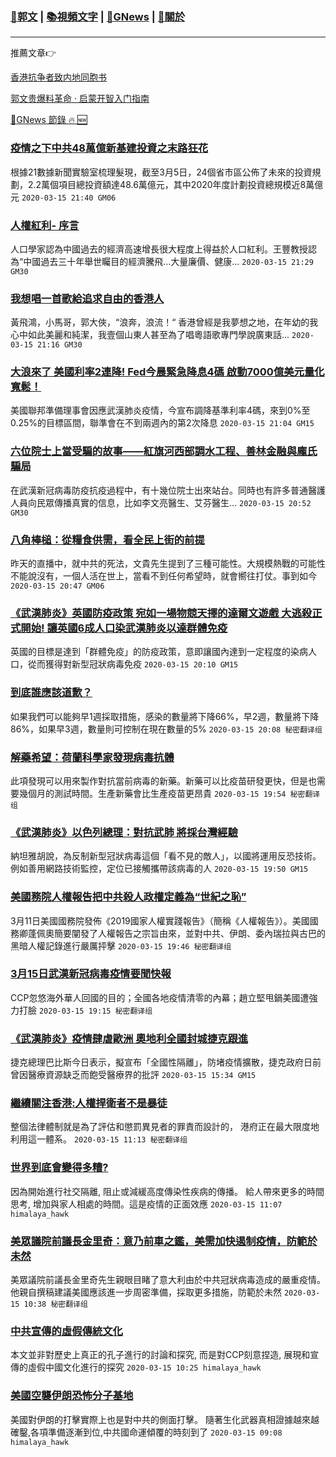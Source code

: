 ###  [:eagle:郭文](https://github.com/ourhimalayas/txt) | [:books:視頻文字](https://github.com/ourhimalayas/txt/blob/master/content/README.md) | [:newspaper:GNews](https://github.com/ourhimalayas/txt/blob/master/content/gnews/README.md) | [:pray:關於](https://github.com/ourhimalayas/home/tree/master/about)
---

推薦文章:point_right:

[香港抗争者致内地同胞书](https://github.com/ourhimalayas/news/blob/master/2019/08/a_letter_from_the_hong_kong_people.md)

[郭文贵爆料革命 · 启蒙开智入门指南](https://github.com/ourhimalayas/txt/issues/1)

[:newspaper:GNews 節錄 :fire: :new:](https://github.com/ourhimalayas/txt/blob/master/content/gnews/README.md) 



### [疫情之下中共48萬億新基建投資之末路狂花](/content/gnews/1/README.md)

根據21數據新聞實驗室梳理髮現，截至3月5日，24個省市區公佈了未來的投資規劃，2.2萬個項目總投資額達48.6萬億元，其中2020年度計劃投資總規模近8萬億元  `2020-03-15 21:40 GM06`

### [人權紅利- 序言](/content/gnews/2/README.md)

人口學家認為中國過去的經濟高速增長很大程度上得益於人口紅利。王豐教授認為“中國過去三十年舉世矚目的經濟騰飛…大量廉價、健康...  `2020-03-15 21:29 GM30`

### [我想唱一首歌給追求自由的香港人](/content/gnews/3/README.md)

黃飛鴻，小馬哥，郭大俠，“浪奔，浪流！“ 香港曾經是我夢想之地，在年幼的我心中如此美麗和純潔，我壹個山東人甚至為了唱粵語歌專門學說廣東話...  `2020-03-15 21:16 GM30`

### [大浪來了 美國利率2連降! Fed今晨緊急降息4碼 啟動7000億美元量化寬鬆！](/content/gnews/4/README.md)

美國聯邦準備理事會因應武漢肺炎疫情，今宣布調降基準利率4碼，來到0%至0.25%的目標區間，聯準會在不到兩週內的第2次降息  `2020-03-15 21:04 GM15`

### [六位院士上當受騙的故事——紅旗河西部調水工程、善林金融與龐氏騙局](/content/gnews/5/README.md)

在武漢新冠病毒防疫抗疫過程中，有十幾位院士出來站台。同時也有許多普通醫護人員向民眾傳播真實的信息，比如李文亮醫生、艾芬醫生...  `2020-03-15 20:52 GM30`

### [八角棒槌：從糧食供需，看全民上街的前提](/content/gnews/6/README.md)

昨天的直播中，就中共的死法，文貴先生提到了三種可能性。大規模熱戰的可能性不能說沒有，一個人活在世上，當看不到任何希望時，就會嚮往打仗。事到如今  `2020-03-15 20:47 GM06`

### [《武漢肺炎》英國防疫政策 宛如一場物競天擇的達爾文遊戲 大逃殺正式開始! 讓英國6成人口染武漢肺炎以達群體免疫](/content/gnews/7/README.md)

英國的目標是達到「群體免疫」的防疫政策，意即讓國內達到一定程度的染病人口，從而獲得對新型冠狀病毒免疫  `2020-03-15 20:10 GM15`

### [到底誰應該道歉？](/content/gnews/8/README.md)

如果我們可以能夠早1週採取措施，感染的數量將下降66%，早2週，數量將下降86%，如果早3週，數量則可控制在現在數量的5%  `2020-03-15 20:08 秘密翻译组`

### [解藥希望：荷蘭科學家發現病毒抗體](/content/gnews/9/README.md)

此項發現可以用來製作對抗當前病毒的新藥。新藥可以比疫苗研發更快，但是也需要幾個月的測試時間。生產新藥會比生產疫苗更昂貴  `2020-03-15 19:54 秘密翻译组`

### [《武漢肺炎》以色列總理：對抗武肺 將採台灣經驗](/content/gnews/10/README.md)

納坦雅胡說，為反制新型冠狀病毒這個「看不見的敵人」，以國將運用反恐技術。例如善用網路技術監控，定位已接觸攜帶該病毒的人  `2020-03-15 19:50 GM15`

### [美國務院人權報告把中共殺人政權定義為“世紀之恥”](/content/gnews/11/README.md)

3月11日美國國務院發佈《2019國家人權實踐報告》（簡稱《人權報告》）。美國國務卿蓬佩奧簡要闡發了人權報告之宗旨由來，並對中共、伊朗、委內瑞拉與古巴的黑暗人權記錄進行嚴厲抨擊  `2020-03-15 19:46 秘密翻译组`

### [3月15日武漢新冠病毒疫情要聞快報](/content/gnews/12/README.md)

CCP忽悠海外華人回國的目的；全國各地疫情清零的內幕；趙立堅甩鍋美國遭強力打臉  `2020-03-15 19:15 秘密翻译组`

### [《武漢肺炎》疫情肆虐歐洲 奧地利全國封城捷克跟進](/content/gnews/13/README.md)

捷克總理巴比斯今日表示，擬宣布「全國性隔離」，防堵疫情擴散，捷克政府日前曾因醫療資源缺乏而飽受醫療界的批評  `2020-03-15 15:34 GM15`

### [繼續關注香港:人權捍衛者不是暴徒](/content/gnews/14/README.md)

整個法律體制就是為了評估和懲罰異見者的罪責而設計的， 港府正在最大限度地利用這一體系。  `2020-03-15 11:13 秘密翻译组`

### [世界到底會變得多糟?](/content/gnews/15/README.md)

因為開始進行社交隔離, 阻止或減緩高度傳染性疾病的傳播。 給人帶來更多的時間思考, 增加與家人相處的時間。這是疫情的正面效應  `2020-03-15 11:07 himalaya_hawk`

### [美眾議院前議長金里奇：意乃前車之鑑，美需加快遏制疫情，防範於未然](/content/gnews/16/README.md)

美眾議院前議長金里奇先生親眼目睹了意大利由於中共冠狀病毒造成的嚴重疫情。他親自撰稿建議美國應該進一步周密準備，採取更多措施，防範於未然  `2020-03-15 10:38 秘密翻译组`

### [中共宣傳的虛假傳統文化](/content/gnews/17/README.md)

本文並非對歷史上真正的孔子進行的討論和探究, 而是對CCP刻意捏造, 展現和宣傳的虛假中國文化進行的探究  `2020-03-15 10:25 himalaya_hawk`

### [美國空襲伊朗恐怖分子基地](/content/gnews/18/README.md)

美國對伊朗的打擊實際上也是對中共的側面打擊。 隨著生化武器真相證據越來越確鑿,各項準備逐漸到位,中共國命運傾覆的時刻到了  `2020-03-15 09:08 himalaya_hawk`

